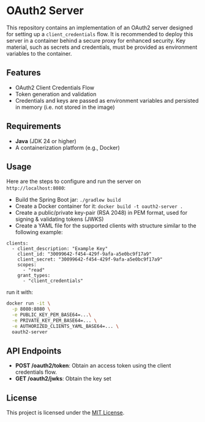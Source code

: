 # OAuth2 Server

This repository contains an implementation of an OAuth2 server designed for setting up a `client_credentials` flow. It is recommended to deploy this server in a container behind a secure proxy for enhanced security. Key material, such as secrets and credentials, must be provided as environment variables to the container.

## Features

- OAuth2 Client Credentials Flow
- Token generation and validation
- Credentials and keys are passed as environment variables and persisted in memory (i.e. not stored in the image)

## Requirements

- **Java** (JDK 24 or higher)
- A containerization platform (e.g., Docker)

## Usage

Here are the steps to configure and run the server on `http://localhost:8080`:


- Build the Spring Boot jar: `./gradlew build`
- Create a Docker container for it: `docker build -t oauth2-server .`
- Create a public/private key-pair (RSA 2048) in PEM format, used for signing & validating tokens (JWKS)
- Create a YAML file for the supported clients with structure similar to the following example:

```
clients:
  - client_description: "Example Key"
    client_id: "30099642-f454-429f-9afa-a5e0bc9f17a9"
    client_secret: "30099642-f454-429f-9afa-a5e0bc9f17a9"
    scopes:
      - "read"
    grant_types:
      - "client_credentials"
```

run it with:
```bash
docker run -it \
  -p 8080:8080 \
  -e PUBLIC_KEY_PEM_BASE64=...\
  -e PRIVATE_KEY_PEM_BASE64=... \
  -e AUTHORIZED_CLIENTS_YAML_BASE64=... \
  oauth2-server 
```


## API Endpoints

- **POST /oauth2/token**: Obtain an access token using the client credentials flow.
- **GET /oauth2/jwks**: Obtain the key set


## License

This project is licensed under the [MIT License](LICENSE.md).

